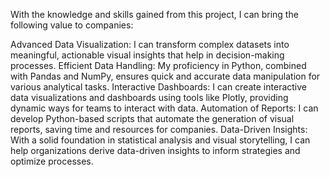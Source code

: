 With the knowledge and skills gained from this project, I can bring the following value to companies:

Advanced Data Visualization: I can transform complex datasets into meaningful, actionable visual insights that help in decision-making processes.
Efficient Data Handling: My proficiency in Python, combined with Pandas and NumPy, ensures quick and accurate data manipulation for various analytical tasks.
Interactive Dashboards: I can create interactive data visualizations and dashboards using tools like Plotly, providing dynamic ways for teams to interact with data.
Automation of Reports: I can develop Python-based scripts that automate the generation of visual reports, saving time and resources for companies.
Data-Driven Insights: With a solid foundation in statistical analysis and visual storytelling, I can help organizations derive data-driven insights to inform strategies and optimize processes.
